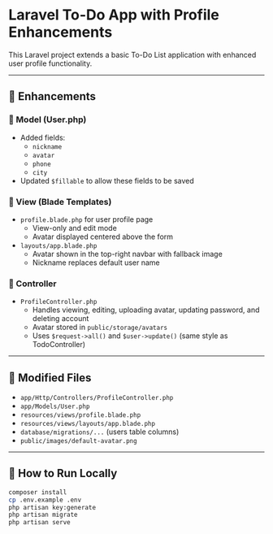 # Laravel To-Do App with Profile Enhancements

This Laravel project extends a basic To-Do List application with enhanced user profile functionality.

---

## 🧩 Enhancements

### 🔧 Model (User.php)
- Added fields:
  - `nickname`
  - `avatar`
  - `phone`
  - `city`
- Updated `$fillable` to allow these fields to be saved

### 🎨 View (Blade Templates)
- `profile.blade.php` for user profile page
  - View-only and edit mode
  - Avatar displayed centered above the form
- `layouts/app.blade.php`
  - Avatar shown in the top-right navbar with fallback image
  - Nickname replaces default user name

### 🧠 Controller
- `ProfileController.php`
  - Handles viewing, editing, uploading avatar, updating password, and deleting account
  - Avatar stored in `public/storage/avatars`
  - Uses `$request->all()` and `$user->update()` (same style as TodoController)

---

## 📁 Modified Files

- `app/Http/Controllers/ProfileController.php`
- `app/Models/User.php`
- `resources/views/profile.blade.php`
- `resources/views/layouts/app.blade.php`
- `database/migrations/...` (users table columns)
- `public/images/default-avatar.png`

---

## 🚀 How to Run Locally

```bash
composer install
cp .env.example .env
php artisan key:generate
php artisan migrate
php artisan serve

